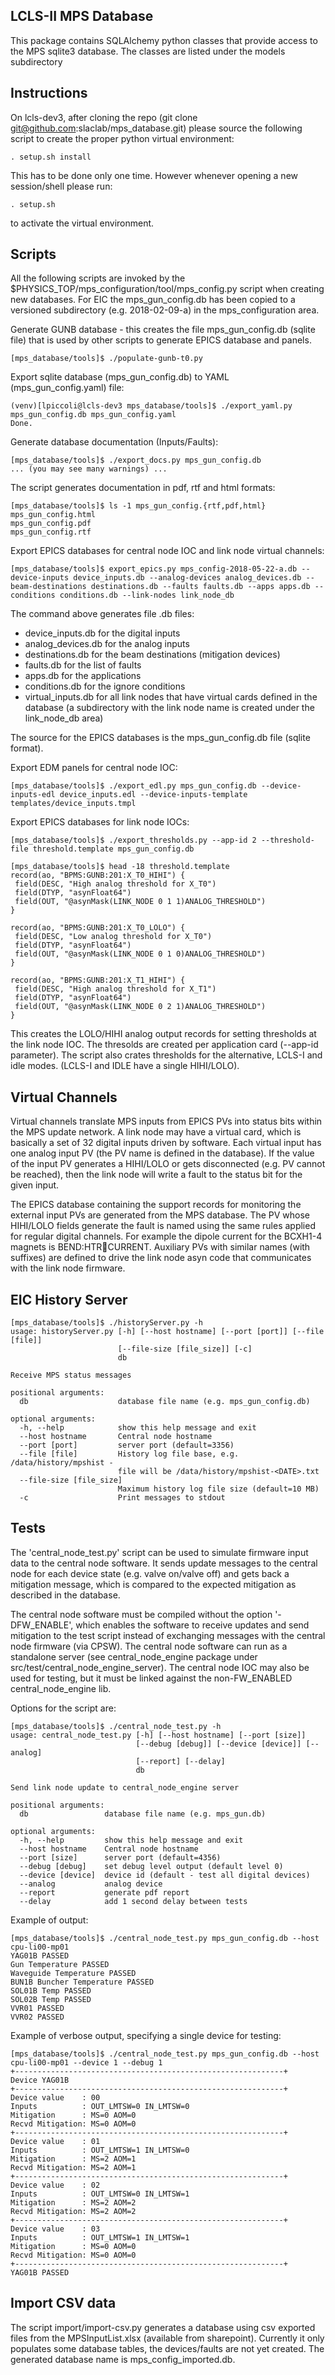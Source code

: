 LCLS-II MPS Database 
--------------------

This package contains SQLAlchemy python classes that provide access to the
MPS sqlite3 database. The classes are listed under the models subdirectory

Instructions
------------

On lcls-dev3, after cloning the repo (git clone git@github.com:slaclab/mps_database.git)
please source the following script to create the proper python virtual environment:

```
. setup.sh install
```

This has to be done only one time. However whenever opening a new session/shell please
run:

```
. setup.sh
```

to activate the virtual environment.


Scripts
-------

All the following scripts are invoked by the $PHYSICS_TOP/mps_configuration/tool/mps_config.py script when creating new databases. For EIC the mps\_gun\_config.db has been copied to a versioned subdirectory (e.g. 2018-02-09-a) in the mps_configuration area.

Generate GUNB database - this creates the file mps_gun_config.db (sqlite file) that is used by other scripts to generate EPICS database and panels.

```
[mps_database/tools]$ ./populate-gunb-t0.py
```

Export sqlite database (mps_gun_config.db) to YAML (mps_gun_config.yaml) file:

```
(venv)[lpiccoli@lcls-dev3 mps_database/tools]$ ./export_yaml.py mps_gun_config.db mps_gun_config.yaml
Done.
```

Generate database documentation (Inputs/Faults):
```
[mps_database/tools]$ ./export_docs.py mps_gun_config.db 
... (you may see many warnings) ...
```
The script generates documentation in pdf, rtf and html formats:
```
[mps_database/tools]$ ls -1 mps_gun_config.{rtf,pdf,html}
mps_gun_config.html
mps_gun_config.pdf
mps_gun_config.rtf
```
Export EPICS databases for central node IOC and link node virtual channels:
```
[mps_database/tools]$ export_epics.py mps_config-2018-05-22-a.db --device-inputs device_inputs.db --analog-devices analog_devices.db --beam-destinations destinations.db --faults faults.db --apps apps.db --conditions conditions.db --link-nodes link_node_db
```
The command above generates file .db files:
- device_inputs.db for the digital inputs
- analog_devices.db for the analog inputs
- destinations.db for the beam destinations (mitigation devices)
- faults.db for the list of faults
- apps.db for the applications 
- conditions.db for the ignore conditions
- virtual_inputs.db for all link nodes that have virtual cards defined in the database (a subdirectory with the link node name is created under the link_node_db area)

The source for the EPICS databases is the mps_gun_config.db file (sqlite format).

Export EDM panels for central node IOC:
```
[mps_database/tools]$ ./export_edl.py mps_gun_config.db --device-inputs-edl device_inputs.edl --device-inputs-template templates/device_inputs.tmpl
```
Export EPICS databases for link node IOCs:
```
[mps_database/tools]$ ./export_thresholds.py --app-id 2 --threshold-file threshold.template mps_gun_config.db

[mps_database/tools]$ head -18 threshold.template
record(ao, "BPMS:GUNB:201:X_T0_HIHI") {
 field(DESC, "High analog threshold for X_T0")
 field(DTYP, "asynFloat64")
 field(OUT, "@asynMask(LINK_NODE 0 1 1)ANALOG_THRESHOLD")
}

record(ao, "BPMS:GUNB:201:X_T0_LOLO") {
 field(DESC, "Low analog threshold for X_T0")
 field(DTYP, "asynFloat64")
 field(OUT, "@asynMask(LINK_NODE 0 1 0)ANALOG_THRESHOLD")
}

record(ao, "BPMS:GUNB:201:X_T1_HIHI") {
 field(DESC, "High analog threshold for X_T1")
 field(DTYP, "asynFloat64")
 field(OUT, "@asynMask(LINK_NODE 0 2 1)ANALOG_THRESHOLD")
}
```
This creates the LOLO/HIHI analog output records for setting thresholds at the link node IOC. The thresolds are created per application card (--app-id parameter). The script also crates thresholds for the alternative, LCLS-I and idle modes. (LCLS-I and IDLE have a single HIHI/LOLO).

Virtual Channels
----------------

Virtual channels translate MPS inputs from EPICS PVs into status bits within the MPS update network. A link node may have a virtual card, which is basically a set of 32 digital inputs driven by software. Each virtual input has one analog input PV (the PV name is defined in the database). If the value of the input PV generates a HIHI/LOLO or gets disconnected (e.g. PV cannot be reached), then the link node will write a fault to the status bit for the given input.

The EPICS database containing the support records for monitoring the external input PVs are generated from the MPS database. The PV whose HIHI/LOLO fields generate the fault is named using the same rules applied for regular digital channels. For example the dipole current for the BCXH1-4 magnets is BEND:HTR:100:CURRENT. Auxiliary PVs with similar names (with suffixes) are defined to drive the link node asyn code that communicates with the link node firmware.

EIC History Server
------------------

```
[mps_database/tools]$ ./historyServer.py -h
usage: historyServer.py [-h] [--host hostname] [--port [port]] [--file [file]]
                        [--file-size [file_size]] [-c]
                        db

Receive MPS status messages

positional arguments:
  db                    database file name (e.g. mps_gun_config.db)

optional arguments:
  -h, --help            show this help message and exit
  --host hostname       Central node hostname
  --port [port]         server port (default=3356)
  --file [file]         History log file base, e.g. /data/history/mpshist -
                        file will be /data/history/mpshist-<DATE>.txt
  --file-size [file_size]
                        Maximum history log file size (default=10 MB)
  -c                    Print messages to stdout
```

Tests
-----

The 'central_node_test.py' script can be used to simulate firmware input data to the central node software. It sends update messages to the central node for each device state (e.g. valve on/valve off) and gets back a mitigation message, which is compared to the expected mitigation as described in the database.

The central node software must be compiled without the option '-DFW_ENABLE', which enables the software to receive updates and send mitigation to the test script instead of exchanging messages with the central node firmware (via CPSW). The central node software can run as a standalone server (see central_node_engine package under src/test/central_node_engine_server). The central node IOC may also be used for testing, but it must be linked against the non-FW_ENABLED central_node_engine lib.

Options for the script are:
```
[mps_database/tools]$ ./central_node_test.py -h
usage: central_node_test.py [-h] [--host hostname] [--port [size]]
                            [--debug [debug]] [--device [device]] [--analog]
                            [--report] [--delay]
                            db

Send link node update to central_node_engine server

positional arguments:
  db                 database file name (e.g. mps_gun.db)

optional arguments:
  -h, --help         show this help message and exit
  --host hostname    Central node hostname
  --port [size]      server port (default=4356)
  --debug [debug]    set debug level output (default level 0)
  --device [device]  device id (default - test all digital devices)
  --analog           analog device
  --report           generate pdf report
  --delay            add 1 second delay between tests
```
Example of output:
```
[mps_database/tools]$ ./central_node_test.py mps_gun_config.db --host cpu-li00-mp01
YAG01B PASSED
Gun Temperature PASSED
Waveguide Temperature PASSED
BUN1B Buncher Temperature PASSED
SOL01B Temp PASSED
SOL02B Temp PASSED
VVR01 PASSED
VVR02 PASSED
```
Example of verbose output, specifying a single device for testing:
```
[mps_database/tools]$ ./central_node_test.py mps_gun_config.db --host cpu-li00-mp01 --device 1 --debug 1
+------------------------------------------------------------+
Device YAG01B
+------------------------------------------------------------+
Device value    : 00
Inputs          : OUT_LMTSW=0 IN_LMTSW=0
Mitigation      : MS=0 AOM=0
Recvd Mitigation: MS=0 AOM=0
+------------------------------------------------------------+
Device value    : 01
Inputs          : OUT_LMTSW=1 IN_LMTSW=0
Mitigation      : MS=2 AOM=1
Recvd Mitigation: MS=2 AOM=1
+------------------------------------------------------------+
Device value    : 02
Inputs          : OUT_LMTSW=0 IN_LMTSW=1
Mitigation      : MS=2 AOM=2
Recvd Mitigation: MS=2 AOM=2
+------------------------------------------------------------+
Device value    : 03
Inputs          : OUT_LMTSW=1 IN_LMTSW=1
Mitigation      : MS=0 AOM=0
Recvd Mitigation: MS=0 AOM=0
+------------------------------------------------------------+
YAG01B PASSED
```

Import CSV data
---------------

The script import/import-csv.py generates a database using csv exported files from the MPSInputList.xlsx (available from sharepoint). Currently it only populates some database tables, the devices/faults are not yet created. The generated database name is mps_config_imported.db.